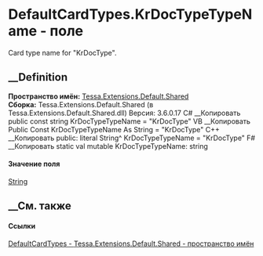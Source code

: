 # DefaultCardTypes.KrDocTypeTypeName - поле
Card type name for "KrDocType".
## __Definition
 **Пространство имён:**
[Tessa.Extensions.Default.Shared](N_Tessa_Extensions_Default_Shared.htm)  
 **Сборка:** Tessa.Extensions.Default.Shared (в
Tessa.Extensions.Default.Shared.dll) Версия: 3.6.0.17
C# __Копировать
     public const string KrDocTypeTypeName = "KrDocType"
VB __Копировать
     Public Const KrDocTypeTypeName As String = "KrDocType"
C++ __Копировать
     public:
    literal String^ KrDocTypeTypeName = "KrDocType"
F# __Копировать
     static val mutable KrDocTypeTypeName: string
#### Значение поля
[String](https://learn.microsoft.com/dotnet/api/system.string)
##  __См. также
#### Ссылки
[DefaultCardTypes - ](T_Tessa_Extensions_Default_Shared_DefaultCardTypes.htm)
[Tessa.Extensions.Default.Shared - пространство
имён](N_Tessa_Extensions_Default_Shared.htm)
